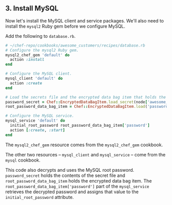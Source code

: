 ## 3. Install MySQL

Now let's install the MySQL client and service packages. We'll also need to install the `mysql2` Ruby gem before we configure MySQL.

Add the following to <code class="file-path">database.rb</code>.

```ruby
# ~/chef-repo/cookbooks/awesome_customers/recipes/database.rb
# Configure the mysql2 Ruby gem.
mysql2_chef_gem 'default' do
  action :install
end

# Configure the MySQL client.
mysql_client 'default' do
  action :create
end

# Load the secrets file and the encrypted data bag item that holds the root password.
password_secret = Chef::EncryptedDataBagItem.load_secret(node['awesome_customers']['passwords']['secret_path'])
root_password_data_bag_item = Chef::EncryptedDataBagItem.load('passwords', 'sql_server_root_password', password_secret)

# Configure the MySQL service.
mysql_service 'default' do
  initial_root_password root_password_data_bag_item['password']
  action [:create, :start]
end
```

The `mysql2_chef_gem` resource comes from the `mysql2_chef_gem` cookbook.

The other two resources &ndash; `mysql_client` and `mysql_service` &ndash; come from the `mysql` cookbook.

This code also decrypts and uses the MySQL root password. `password_secret` holds the contents of the secret file and `root_password_data_bag_item` holds the encrypted data bag item. The `root_password_data_bag_item['password']` part of the `mysql_service` retrieves the decrypted password and assigns that value to the `initial_root_password` attribute.
